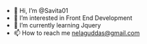 - 👋 Hi, I’m @Savita01
- 👀 I’m interested in Front End Development
- 🌱 I’m currently learning Jquery
- 📫 How to reach me nelaguddas@gmail.com

<!---
Savita01/Savita01 is a ✨ special ✨ repository because its `README.md` (this file) appears on your GitHub profile.
You can click the Preview link to take a look at your changes.
--->
